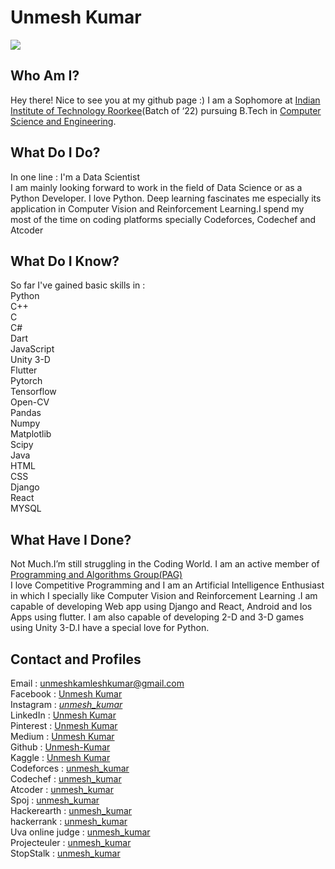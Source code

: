 
# Unmesh Kumar
![](https://images.app.goo.gl/cR6etFQuQM8mFWGv9)

## Who Am I?
Hey there! Nice to see you at my github page :)
I am a Sophomore at [Indian Institute of Technology Roorkee](https://www.iitr.ac.in/)(Batch of ‘22) pursuing B.Tech in [Computer Science and Engineering](https://www.iitr.ac.in/departments/CSE/).



## What Do I Do?
In one line : I'm a Data Scientist<br>
I am mainly looking forward to work in the field of Data Science or as a Python Developer. I love Python. Deep learning fascinates me especially its application in Computer Vision and Reinforcement Learning.I spend my most of the time on coding platforms specially Codeforces, Codechef and Atcoder


## What Do I Know?
So far I've gained basic skills in :<br>
Python<br>
C++<br>
C<br>
C#<br>
Dart<br>
JavaScript<br>
Unity 3-D<br>
Flutter<br>
Pytorch<br>
Tensorflow<br>
Open-CV<br>
Pandas<br>
Numpy<br>
Matplotlib<br>
Scipy<br>
Java<br>
HTML<br>
CSS<br>
Django<br>
React<br>
MYSQL<br>

## What Have I Done?
Not Much.I’m still struggling in the Coding World. I am an active member of [Programming and Algorithms Group(PAG)](http://pag.iitr.ac.in/) <br> I love Competitive Programming and I am an Artificial Intelligence Enthusiast in which I specially like Computer Vision and Reinforcement Learning .I am capable of developing Web app using Django and React, Android and Ios Apps using flutter. I am also capable of developing 2-D and 3-D games using Unity 3-D.I have a special love for Python.

## Contact and Profiles
Email : [unmeshkamleshkumar@gmail.com](mailto:unmeshkamleshkumar@gmail.com)<br>
Facebook : [Unmesh Kumar](https://www.facebook.com/unmesh.kumar.351) <br>
Instagram : [_unmesh_kumar_](https://www.instagram.com/_unmesh_kumar_/) <br>
LinkedIn : [Unmesh Kumar](https://www.linkedin.com/in/unmesh-kumar-741288177/) <br>
Pinterest : [Unmesh Kumar](https://in.pinterest.com/unmeshkamleshkumar/) <br>
Medium : [Unmesh Kumar](https://medium.com/@unmeshkamleshkumar) <br>
Github : [Unmesh-Kumar](https://github.com/Unmesh-Kumar) <br>
Kaggle : [Unmesh Kumar](https://www.kaggle.com/unmeshkumar) <br>
Codeforces : [unmesh_kumar](https://codeforces.com/profile/unmesh_kumar)<br>
Codechef : [unmesh_kumar](https://www.codechef.com/users/unmesh_kumar)<br>
Atcoder : [unmesh_kumar](https://atcoder.jp/users/unmesh_kumar)<br>
Spoj : [unmesh_kumar](https://www.spoj.com/users/unmesh_kumar/)<br>
Hackerearth : [unmesh_kumar](https://www.hackerearth.com/@unmesh8)<br>
hackerrank : [unmesh_kumar](https://www.hackerrank.com/unmesh_kumar?hr_r=1)<br>
Uva online judge : [unmesh_kumar](https://uhunt.onlinejudge.org/id/1062258)<br>
Projecteuler : [unmesh_kumar](https://projecteuler.net/profile/unmesh_kumar.png)<br>
StopStalk : [unmesh_kumar](https://www.stopstalk.com/user/profile/unmesh_kumar)<br>

